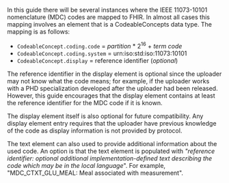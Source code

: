 In this guide there will be several instances where the IEEE 11073-10101 nomenclature (MDC) codes are mapped to FHIR. In almost all cases this mapping involves an element that is a CodeableConcepts data type. The mapping is as follows:

 - `CodeableConcept.coding.code` = *partition* * 2<sup>16</sup> + *term code*
 - `CodeableConcept.coding.system` = urn:iso:std:iso:11073:10101
 - `CodeableConcept.display` = reference identifier (*optional*)

The reference identifier in the display element is optional since the uploader may not know what the code means; for example, if the uploader works with a PHD specialization developed after the uploader had been released. However, this guide encourages that the display element contains at least the reference identifier for the MDC code if it is known.

The display element itself is also optional for future compatibility. Any display element entry requires that the uploader have previous knowledge of the code as display information is not provided by protocol.

The text element can also used to provide additional information about the used code.  An option is that the text element is populated with *"reference identifier: optional additional implementation-defined text describing the code which may be in the local language*". For example, "MDC_CTXT_GLU_MEAL: Meal associated with measurement".
